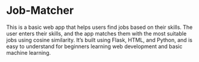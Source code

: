 # Job-Matcher
This is a basic web app that helps users find jobs based on their skills. The user enters their skills, and the app matches them with the most suitable jobs using cosine similarity.  It’s built using Flask, HTML, and Python, and is easy to understand for beginners learning web development and basic machine learning.
